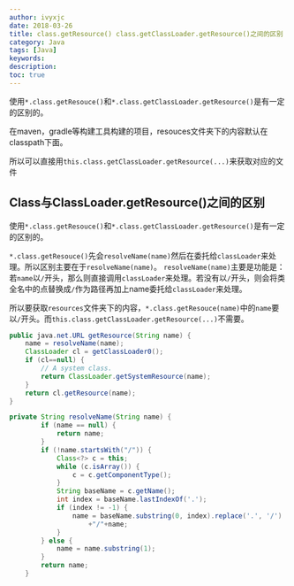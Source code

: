 ```yaml
---
author: ivyxjc
date: 2018-03-26
title: class.getResource() class.getClassLoader.getResource()之间的区别
category: Java
tags: [Java]
keywords:
description:
toc: true
---
```


使用`*.class.getResouce()`和`*.class.getClassLoader.getResource()`是有一定的区别的。

在maven，gradle等构建工具构建的项目，resouces文件夹下的内容默认在classpath下面。

所以可以直接用`this.class.getClassLoader.getResource(...)`来获取对应的文件

##  Class与ClassLoader.getResource()之间的区别

使用`*.class.getResouce()`和`*.class.getClassLoader.getResource()`是有一定的区别的。

`*.class.getResouce()`先会`resolveName(name)`然后在委托给`classLoader`来处理。所以区别主要在于`resolveName(name)`。 `resolveName(name)`主要是功能是：若`name`以`/`开头，那么则直接调用`classLoader`来处理。若没有以`/`开头，则会将类全名中的点替换成`/`作为路径再加上name委托给`classLoader`来处理。

所以要获取`resources`文件夹下的内容，`*.class.getResouce(name)`中的`name`要以`/`开头。而`this.class.getClassLoader.getResource(...)`不需要。

```java
public java.net.URL getResource(String name) {
    name = resolveName(name);
    ClassLoader cl = getClassLoader0();
    if (cl==null) {
        // A system class.
        return ClassLoader.getSystemResource(name);
    }
    return cl.getResource(name);
}

private String resolveName(String name) {
        if (name == null) {
            return name;
        }
        if (!name.startsWith("/")) {
            Class<?> c = this;
            while (c.isArray()) {
                c = c.getComponentType();
            }
            String baseName = c.getName();
            int index = baseName.lastIndexOf('.');
            if (index != -1) {
                name = baseName.substring(0, index).replace('.', '/')
                    +"/"+name;
            }
        } else {
            name = name.substring(1);
        }
        return name;
    }
```

